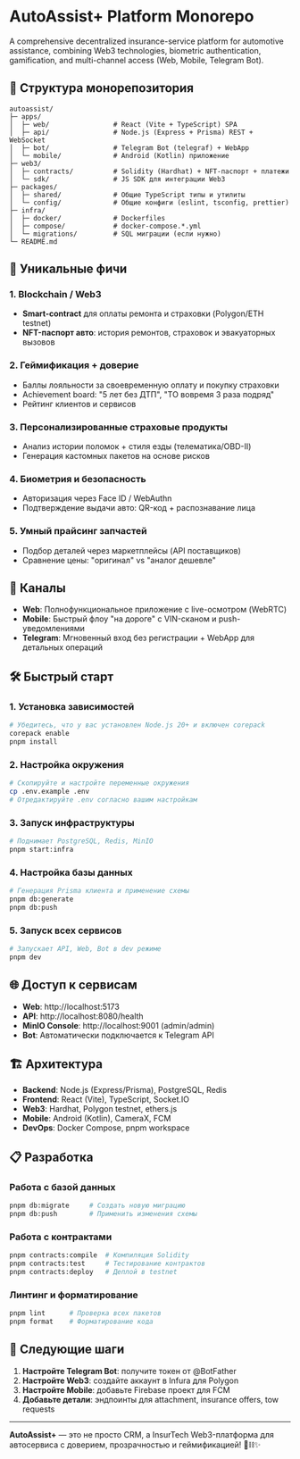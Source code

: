 # AutoAssist+ Platform Monorepo

A comprehensive decentralized insurance-service platform for automotive assistance, combining Web3 technologies, biometric authentication, gamification, and multi-channel access (Web, Mobile, Telegram Bot).

## 🚀 Структура монорепозитория

```
autoassist/
├─ apps/
│  ├─ web/                # React (Vite + TypeScript) SPA
│  ├─ api/                # Node.js (Express + Prisma) REST + WebSocket
│  ├─ bot/                # Telegram Bot (telegraf) + WebApp
│  └─ mobile/             # Android (Kotlin) приложение
├─ web3/
│  ├─ contracts/          # Solidity (Hardhat) + NFT-паспорт + платежи
│  └─ sdk/                # JS SDK для интеграции Web3
├─ packages/
│  ├─ shared/             # Общие TypeScript типы и утилиты
│  └─ config/             # Общие конфиги (eslint, tsconfig, prettier)
├─ infra/
│  ├─ docker/             # Dockerfiles
│  ├─ compose/            # docker-compose.*.yml
│  └─ migrations/         # SQL миграции (если нужно)
└─ README.md
```

## 🔑 Уникальные фичи

### 1. Blockchain / Web3
- **Smart-contract** для оплаты ремонта и страховки (Polygon/ETH testnet)
- **NFT-паспорт авто**: история ремонтов, страховок и эвакуаторных вызовов

### 2. Геймификация + доверие
- Баллы лояльности за своевременную оплату и покупку страховки
- Achievement board: "5 лет без ДТП", "ТО вовремя 3 раза подряд"
- Рейтинг клиентов и сервисов

### 3. Персонализированные страховые продукты
- Анализ истории поломок + стиля езды (телематика/OBD-II)
- Генерация кастомных пакетов на основе рисков

### 4. Биометрия и безопасность
- Авторизация через Face ID / WebAuthn
- Подтверждение выдачи авто: QR-код + распознавание лица

### 5. Умный прайсинг запчастей
- Подбор деталей через маркетплейсы (API поставщиков)
- Сравнение цены: "оригинал" vs "аналог дешевле"

## 📲 Каналы

- **Web**: Полнофункциональное приложение с live-осмотром (WebRTC)
- **Mobile**: Быстрый флоу "на дороге" с VIN-сканом и push-уведомлениями
- **Telegram**: Мгновенный вход без регистрации + WebApp для детальных операций

## 🛠️ Быстрый старт

### 1. Установка зависимостей
```bash
# Убедитесь, что у вас установлен Node.js 20+ и включен corepack
corepack enable
pnpm install
```

### 2. Настройка окружения
```bash
# Скопируйте и настройте переменные окружения
cp .env.example .env
# Отредактируйте .env согласно вашим настройкам
```

### 3. Запуск инфраструктуры
```bash
# Поднимает PostgreSQL, Redis, MinIO
pnpm start:infra
```

### 4. Настройка базы данных
```bash
# Генерация Prisma клиента и применение схемы
pnpm db:generate
pnpm db:push
```

### 5. Запуск всех сервисов
```bash
# Запускает API, Web, Bot в dev режиме
pnpm dev
```

## 🌐 Доступ к сервисам

- **Web**: http://localhost:5173
- **API**: http://localhost:8080/health
- **MinIO Console**: http://localhost:9001 (admin/admin)
- **Bot**: Автоматически подключается к Telegram API

## 🏗️ Архитектура

- **Backend**: Node.js (Express/Prisma), PostgreSQL, Redis
- **Frontend**: React (Vite), TypeScript, Socket.IO
- **Web3**: Hardhat, Polygon testnet, ethers.js
- **Mobile**: Android (Kotlin), CameraX, FCM
- **DevOps**: Docker Compose, pnpm workspace

## 📋 Разработка

### Работа с базой данных
```bash
pnpm db:migrate     # Создать новую миграцию
pnpm db:push        # Применить изменения схемы
```

### Работа с контрактами
```bash
pnpm contracts:compile  # Компиляция Solidity
pnpm contracts:test     # Тестирование контрактов
pnpm contracts:deploy   # Деплой в testnet
```

### Линтинг и форматирование
```bash
pnpm lint      # Проверка всех пакетов
pnpm format    # Форматирование кода
```

## 🎯 Следующие шаги

1. **Настройте Telegram Bot**: получите токен от @BotFather
2. **Настройте Web3**: создайте аккаунт в Infura для Polygon
3. **Настройте Mobile**: добавьте Firebase проект для FCM
4. **Добавьте детали**: эндпоинты для attachment, insurance offers, tow requests

---

**AutoAssist+** — это не просто CRM, а InsurTech Web3-платформа для автосервиса с доверием, прозрачностью и геймификацией! 🚗⛓️✨